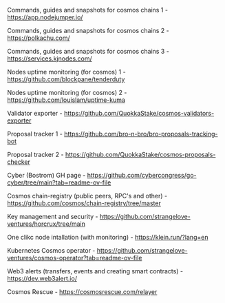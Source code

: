 Commands, guides and snapshots for cosmos chains 1 - https://app.nodejumper.io/

Commands, guides and snapshots for cosmos chains 2 - https://polkachu.com/

Commands, guides and snapshots for cosmos chains 3 - https://services.kjnodes.com/

Nodes uptime monitoring (for cosmos) 1 - https://github.com/blockpane/tenderduty

Nodes uptime monitoring (for cosmos) 2 - https://github.com/louislam/uptime-kuma

Validator exporter - https://github.com/QuokkaStake/cosmos-validators-exporter

Proposal tracker 1 - https://github.com/bro-n-bro/bro-proposals-tracking-bot

Proposal tracker 2 - https://github.com/QuokkaStake/cosmos-proposals-checker

Cyber (Bostrom) GH page - https://github.com/cybercongress/go-cyber/tree/main?tab=readme-ov-file

Cosmos chain-registry (public peers, RPC's and other) - https://github.com/cosmos/chain-registry/tree/master

Key management and security - https://github.com/strangelove-ventures/horcrux/tree/main

One clikc node intallation (with monitoring) - https://klein.run/?lang=en

Kubernetes Cosmos operator - https://github.com/strangelove-ventures/cosmos-operator?tab=readme-ov-file

Web3 alerts (transfers, events and creating smart contracts) - https://dev.web3alert.io/

Cosmos Rescue - https://cosmosrescue.com/relayer

